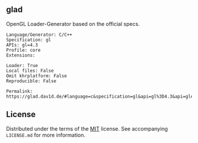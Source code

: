 ## glad

OpenGL Loader-Generator based on the official specs.

    Language/Generator: C/C++
    Specification: gl
    APIs: gl=4.3
    Profile: core
    Extensions:

    Loader: True
    Local files: False
    Omit khrplatform: False
    Reproducible: False

    Permalink: https://glad.dav1d.de/#language=c&specification=gl&api=gl%3D4.3&api=gles1%3Dnone&api=gles2%3Dnone&api=glsc2%3Dnone&profile=core&loader=on

<!--
## Acknowlegements
-->

## License

Distributed under the terms of the [MIT](https://choosealicense.com/licenses/mit/) license. See  accompanying `LICENSE.md` for more information.

